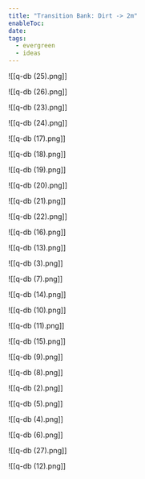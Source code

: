 ```yaml
---
title: "Transition Bank: Dirt -> 2m"
enableToc: 
date: 
tags:
  - evergreen
  - ideas
---
```

![[q-db (25).png]]

![[q-db (26).png]]

![[q-db (23).png]]

![[q-db (24).png]]

![[q-db (17).png]]

![[q-db (18).png]]

![[q-db (19).png]]

![[q-db (20).png]]

![[q-db (21).png]]

![[q-db (22).png]]

![[q-db (16).png]]

![[q-db (13).png]]

![[q-db (3).png]]

![[q-db (7).png]]

![[q-db (14).png]]

![[q-db (10).png]]

![[q-db (11).png]]

![[q-db (15).png]]

![[q-db (9).png]]

![[q-db (8).png]]

![[q-db (2).png]]

![[q-db (5).png]]

![[q-db (4).png]]

![[q-db (6).png]]

![[q-db (27).png]]

![[q-db (12).png]]